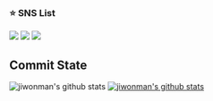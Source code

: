 ### ⭐ SNS List
<a href="[https://coddingjiwon.tistory.com/]" target="_blank"><img src="https://img.shields.io/badge/Tistory-248BFB?style=flat-square&logo=Thingiverse&logoColor=white"/></a>
<a href="[https://www.instagram.com/ji._.onee/]" target="_blank"><img src="https://img.shields.io/badge/instargram-E4405F?style=flat-square&logo=Instagram&logoColor=white"/></a>
<a href="[kusa1230@naver.com]" target="_blank"><img src="https://img.shields.io/badge/Email-03C75A?style=flat-square&logo=Naver&logoColor=white"/></a>

## Commit State
![jiwonman's github stats](https://github-readme-stats.vercel.app/api?username=jiwonman&show_icons=true)
[![jiwonman's github stats](https://github-readme-stats.vercel.app/api/top-langs/?username=jiwonman&row=2&show_icons=true&hide_border=true&title_color=004386&icon_color=004386&layout=compact)](https://github.com/jiwonman)
